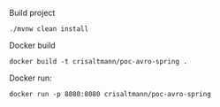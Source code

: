 Build project

```shell
./mvnw clean install
```

Docker build
```shell
docker build -t crisaltmann/poc-avro-spring .
```

Docker run:
 ```shell
docker run -p 8080:8080 crisaltmann/poc-avro-spring
```
